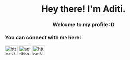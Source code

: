 <h1 align="center">Hey there! I'm Aditi.</h1>
<h3 align="center">Welcome to my profile :D</h3>

<h3 align="left">You can connect with me here:</h3>
<p align="left">
<a href="https://dev.to/adeity21" target="blank"><img align="center" src="https://cdn.jsdelivr.net/npm/simple-icons@3.0.1/icons/dev-dot-to.svg" alt="https://dev.to/adeity21" height="30" width="40" /></a>
<a href="https://twitter.com/aditikhanna21" target="blank"><img align="center" src="https://raw.githubusercontent.com/rahuldkjain/github-profile-readme-generator/master/src/images/icons/Social/twitter.svg" alt="aditikhanna21" height="30" width="40" /></a>
<a href="https://linkedin.com/in/https://www.linkedin.com/in/aditi-khanna-680203190/" target="blank"><img align="center" src="https://raw.githubusercontent.com/rahuldkjain/github-profile-readme-generator/master/src/images/icons/Social/linked-in-alt.svg" alt="https://www.linkedin.com/in/aditi-khanna-680203190/" height="30" width="40" /></a>
</p>

